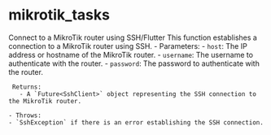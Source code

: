 # mikrotik_tasks
Connect to a MikroTik router using SSH/Flutter
 This function establishes a connection to a MikroTik router using SSH.
	 - Parameters:
	   - `host`: The IP address or hostname of the MikroTik router.
	  - `username`: The username to authenticate with the router.
	  - `password`: The password to authenticate with the router.
	
	 Returns:
	   - A `Future<SshClient>` object representing the SSH connection to the MikroTik router.
	
	- Throws:
	- `SshException` if there is an error establishing the SSH connection.
